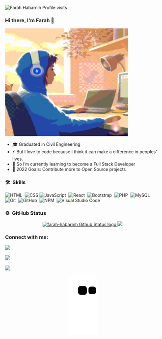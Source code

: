 <p align="left"> <img src="https://komarev.com/ghpvc/?username=farah-habarnih&style=plastic&label=Profile+visits&color=red"alt="Farah Habarnih Profile visits" /> </p>

### Hi there, I'm Farah 👋

<img alt="Coding" src="./assets/coding.gif" height="350px" width="400px" />

- 🎓 Graduated in Civil Engineering
- ⚡ But I love to code because I think it can make a difference in peoples’ lives.
- 🌱 So I’m currently learning to become a Full Stack Developer
- 🥅 2022 Goals: Contribute more to Open Source projects

### 🛠 &nbsp;Skills

![HTML](https://img.shields.io/badge/-HTML-05122A?style=flat&logo=HTML5)&nbsp;
![CSS](https://img.shields.io/badge/-CSS-05122A?style=flat&logo=CSS3&logoColor=1572B6)
![JavaScript](https://img.shields.io/badge/-JavaScript-05122A?style=flat&logo=javascript)&nbsp;
![React](https://img.shields.io/badge/-React.js-05122A?style=flat&logo=react)&nbsp;
![Bootstrap](https://img.shields.io/badge/-Bootstrap-05122A?style=flat&logo=bootstrap&logoColor=563D7C)&nbsp;
![PHP](https://img.shields.io/badge/-PHP-05122A?style=flat&logo=PHP)&nbsp;
![MySQL](https://img.shields.io/badge/-MySQL-05122A?style=flat&logo=MySQL)&nbsp;
![Git](https://img.shields.io/badge/-Git-05122A?style=flat&logo=git)&nbsp;
![GitHub](https://img.shields.io/badge/-GitHub-05122A?style=flat&logo=github)&nbsp;
![NPM](https://img.shields.io/badge/-NPM-05122A?style=flat&logo=npm)&nbsp;
![Visual Studio Code](https://img.shields.io/badge/-Visual%20Studio%20Code-05122A?style=flat&logo=visual-studio-code&logoColor=007ACC)

### ⚙️ &nbsp;GitHub Status

<p align="center">

<a href="https://github.com/farah-habarnih">
<img height="165em" src="https://github-readme-stats.vercel.app/api?username=farah-habarnih&include_all_commits=true&show_icons=true&count_private=true&theme=algolia" alt="farah-habarnih Github Status logo" />
<img height="165em" src="https://github-readme-stats-eight-theta.vercel.app/api/top-langs/?username=farah-habarnih&layout=compact&langs_count=8&theme=algolia" />
</a>
</p>
  
### Connect with me:

<a href="https://github.com/farah-habarnih" target="_blank"><img src="https://img.shields.io/badge/Github-farah_habarnih-green?style=for-the-badge&logo=github"></a>

<a href="https://www.linkedin.com/in/farah-habarnih/" target="_blank"><img src="https://img.shields.io/badge/Linkedin-farah_habarnih-purple?style=for-the-badge&logo=linkedin"></a>

<a href="mailto:farah.habarnih@gmail.com" target="_blank"><img src="https://img.shields.io/badge/Email-farah.habarnih@gmail.com-teal?style=for-the-badge&logo=gmail"></a>

<div align="center"> <img src="https://raw.githubusercontent.com/muhiqsimui/muhiqsimui/output/github-contribution-grid-snake.svg" /></div>
